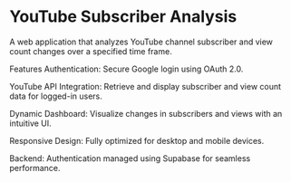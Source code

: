 # YouTube Subscriber Analysis

A web application that analyzes YouTube channel subscriber and view count changes over a specified time frame.

Features
Authentication: Secure Google login using OAuth 2.0.

YouTube API Integration: Retrieve and display subscriber and view count data for logged-in users.

Dynamic Dashboard: Visualize changes in subscribers and views with an intuitive UI.

Responsive Design: Fully optimized for desktop and mobile devices.

Backend: Authentication managed using Supabase for seamless performance.
